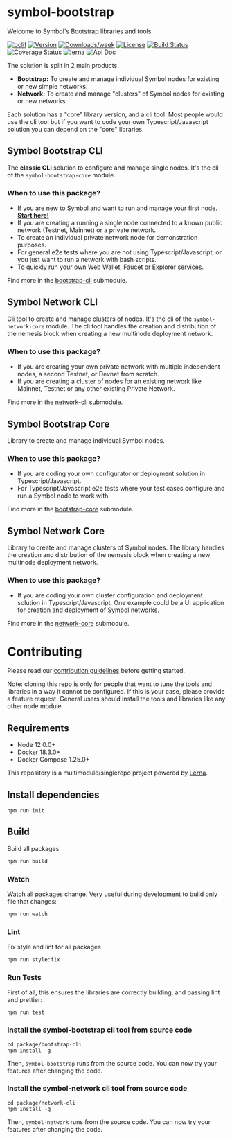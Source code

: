 # symbol-bootstrap

Welcome to Symbol's Bootstrap libraries and tools.

[![oclif](https://img.shields.io/badge/cli-oclif-brightgreen.svg)](https://oclif.io)
[![Version](https://img.shields.io/npm/v/symbol-bootstrap.svg)](https://npmjs.org/package/symbol-bootstrap)
[![Downloads/week](https://img.shields.io/npm/dw/symbol-bootstrap.svg)](https://npmjs.org/package/symbol-bootstrap)
[![License](https://img.shields.io/badge/License-Apache%202.0-blue.svg)](https://opensource.org/licenses/Apache-2.0)
[![Build Status](https://travis-ci.com/nemtech/symbol-bootstrap.svg?branch=main)](https://travis-ci.com/nemtech/symbol-bootstrap)
[![Coverage Status](https://coveralls.io/repos/github/nemtech/symbol-bootstrap/badge.svg?branch=main)](https://coveralls.io/github/nemtech/symbol-bootstrap?branch=main)
[![lerna](https://img.shields.io/badge/maintained%20with-lerna-cc00ff.svg)](https://lerna.js.org/)
[![Api Doc](https://img.shields.io/badge/api-doc-blue.svg)](https://nemtech.github.io/symbol-bootstrap/)

The solution is split in 2 main products.

-   **Bootstrap:** To create and manage individual Symbol nodes for existing or new simple networks.
-   **Network:** To create and manage "clusters" of Symbol nodes for existing or new networks.

Each solution has a "core" library version, and a cli tool. Most people would use the cli tool but if you want to code your own Typescript/Javascript solution you can depend on the "core" libraries.

## Symbol Bootstrap CLI

The **classic CLI** solution to configure and manage single nodes. It's the cli of the `symbol-bootstrap-core` module.

### When to use this package?

-   If you are new to Symbol and want to run and manage your first node. [**Start here!**](./packages/bootstrap-cli)
-   If you are creating a running a single node connected to a known public network (Testnet, Mainnet) or a private network.
-   To create an individual private network node for demonstration purposes.
-   For general e2e tests where you are not using Typescript/Javascript, or you just want to run a network with bash scripts.
-   To quickly run your own Web Wallet, Faucet or Explorer services.

Find more in the [bootstrap-cli](packages/bootstrap-cli) submodule.

## Symbol Network CLI

Cli tool to create and manage clusters of nodes. It's the cli of the `symbol-network-core` module. The cli tool handles the creation and distribution of the nemesis block when creating a new multinode deployment network.

### When to use this package?

-   If you are creating your own private network with multiple independent nodes, a second Testnet, or Devnet from scratch.
-   If you are creating a cluster of nodes for an existing network like Mainnet, Testnet or any other existing Private Network.

Find more in the [network-cli](packages/network-cli) submodule.

## Symbol Bootstrap Core

Library to create and manage individual Symbol nodes.

### When to use this package?

-   If you are coding your own configurator or deployment solution in Typescript/Javascript.
-   For Typescript/Javascript e2e tests where your test cases configure and run a Symbol node to work with.

Find more in the [bootstrap-core](packages/bootstrap-core) submodule.

## Symbol Network Core

Library to create and manage clusters of Symbol nodes. The library handles the creation and distribution of the nemesis block when creating a new multinode deployment network.

### When to use this package?

-   If you are coding your own cluster configuration and deployment solution in Typescript/Javascript. One example could be a UI application for creation and deployment of Symbol networks.

Find more in the [network-core](packages/network-core) submodule.

# Contributing

Please read our [contribution guidelines](./CONTRIBUTING.md) before getting started.

Note: cloning this repo is only for people that want to tune the tools and libraries in a way it cannot be configured. If this is your case, please provide a feature request.
General users should install the tools and libraries like any other node module.

## Requirements

-   Node 12.0.0+
-   Docker 18.3.0+
-   Docker Compose 1.25.0+

This repository is a multimodule/singlerepo project powered by [Lerna](https://github.com/lerna/lerna).

## Install dependencies

```
npm run init
```

## Build

Build all packages

```bash
npm run build
```

### Watch

Watch all packages change. Very useful during development to build only file that changes:

```bash
npm run watch
```

### Lint

Fix style and lint for all packages

```bash
npm run style:fix
```

### Run Tests

First of all, this ensures the libraries are correctly building, and passing lint and prettier:

```
npm run test
```

### Install the symbol-bootstrap cli tool from source code

```
cd package/bootstrap-cli
npm install -g
```

Then, `symbol-bootstrap` runs from the source code. You can now try your features after changing the code.

### Install the symbol-network cli tool from source code

```
cd package/network-cli
npm install -g
```

Then, `symbol-network` runs from the source code. You can now try your features after changing the code.
